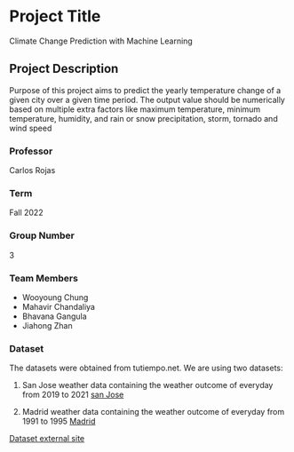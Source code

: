# Project Title

Climate Change Prediction with Machine Learning

## Project Description

Purpose of this project aims to predict the yearly temperature change of a given city over a given time period. The output value should be numerically based on multiple extra factors like maximum temperature, minimum temperature, humidity, and rain or snow precipitation, storm, tornado and wind speed

### Professor
Carlos Rojas
### Term
Fall 2022
### Group Number
3
### Team Members
* Wooyoung Chung
* Mahavir Chandaliya
* Bhavana Gangula
* Jiahong Zhan

### Dataset

The datasets were obtained from tutiempo.net. We are using two datasets:
1) San Jose weather data containing the weather outcome of everyday from 2019 to 2021
[san Jose](https://en.tutiempo.net/climate/ws-724945.html)

2) Madrid weather data containing the weather outcome of everyday from 1991 to 1995
[Madrid](https://en.tutiempo.net/climate/download/info/)

[Dataset external site](https://en.tutiempo.net/climate)







